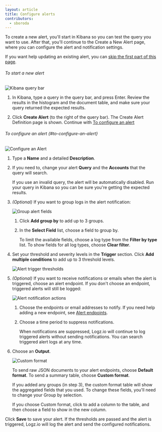 ```yaml
---
layout: article
title: Configure alerts
contributors:
  - sboroda
---
```


To create a new alert, you'll start in Kibana so you can test the query you want to use. After that, you'll continue to the Create a New Alert page, where you can configure the alert and notification settings.

If you want help updating an existing alert, you can [skip the first part of this page](#to-configure-an-alert).

###### To start a new alert

![Kibana query bar]({{site.baseurl}}/images/kibana/kibana-query-bar.png)

1. In Kibana, type a query in the query bar, and press Enter. Review the results in the histogram and the document table, and make sure your query returned the expected results.

2. Click **Create Alert** (to the right of the query bar). The Create Alert Definition page is shown. Continue with [To configure an alert](#to-configure-an-alert)

###### To configure an alert {#to-configure-an-alert}

![Configure an Alert]({{site.baseurl}}/images/alerts/configure-alert.png)

1. Type a **Name** and a detailed **Description**. 

2. If you need to, change your alert **Query** and the **Accounts** that the query will search.

    <div class="info-box gotcha">If you use an invalid query, the alert will be automatically disabled. Run your query in Kibana so you can be sure you're getting the expected results.</div>

3. _(Optional)_ If you want to group logs in the alert notification:

    ![Group alert fields]({{site.baseurl}}/images/alerts/alerts-group-by.png)
    
    1. Click **Add group by** to add up to 3 groups.

    2. In the **Select Field** list, choose a field to group by. 
    
        To limit the available fields, choose a log type from the **Filter by type** list. To show fields for all log types, choose **Clear filter**.

4. Set your threshold and severity levels in the **Trigger** section. Click **Add multiple conditions** to add up to 3 threshold levels.

    ![Alert trigger thresholds]({{site.baseurl}}/images/alerts/alerts-trigger-settings.png)

5. _(Optional)_ If you want to receive notifications or emails when the alert is triggered, choose an alert endpoint. If you don't choose an endpoint, triggered alerts will still be logged:

    ![Alert notification actions]({{site.baseurl}}/images/alerts/alerts-notification-action.png)

    1. Choose the endpoints or email addresses to notify. If you need help adding a new endpoint, see [Alert endpoints]({{site.baseurl}}/user-guide/alerts/alert-endpoints.html).

    2. Choose a time period to suppress notifications.

        <div class="info-box note">When notifications are suppressed, Logz.io will continue to log triggered alerts without sending notifications. You can search triggered alert logs at any time.</div>

6. Choose an **Output**.

    ![Custom format]({{site.baseurl}}/videos/alerts/alerts-custom-format.gif)

    To send raw JSON documents to your alert endpoints, choose **Default format**. To send a summary table, choose **Custom format**.

    <div class="info-box note">If you added any groups (in step 3), the custom format table will show the aggregated fields that you used. To change these fields, you'll need to change your Group by selection.</div>

    If you choose Custom format, click <i class="li li-plus"></i> to add a column to the table, and then choose a field to show in the new column.

Click **Save** to save your alert. If the thresholds are passed and the alert is triggered, Logz.io will log the alert and send the configured notifications.